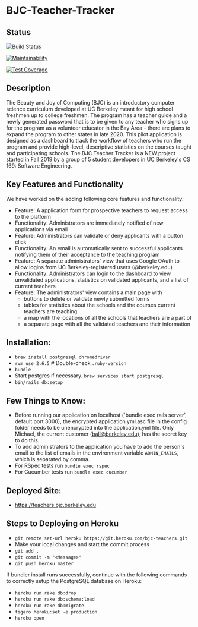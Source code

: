 # BJC-Teacher-Tracker

## Status
[![Build Status](https://travis-ci.com/beautyjoy/BJC-Teacher-Tracker.svg?branch=master)](https://travis-ci.com/beautyjoy/BJC-Teacher-Tracker)

[![Maintainability](https://api.codeclimate.com/v1/badges/ca4948c3dbe825709c3e/maintainability)](https://codeclimate.com/github/beautyjoy/BJC-Teacher-Tracker/maintainability)

[![Test Coverage](https://api.codeclimate.com/v1/badges/ca4948c3dbe825709c3e/test_coverage)](https://codeclimate.com/github/beautyjoy/BJC-Teacher-Tracker/test_coverage)

## Description

The Beauty and Joy of Computing (BJC) is an introductory computer science curriculum developed at UC Berkeley meant for high school freshmen up to college freshmen. The program has a teacher guide and a newly generated password that is to be given to any teacher who signs up for the program as a volunteer educator in the Bay Area - there are plans to expand the program to other states in late 2020. This pilot application is designed as a dashboard to track the workflow of teachers who run the program and provide high-level, descriptive statistics on the courses taught and participating schools. The BJC Teacher Tracker is a NEW project started in Fall 2019 by a group of 5 student developers in UC Berkeley's CS 169: Software Engineering.

## Key Features and Functionality

We have worked on the adding following core features and functionality:

- Feature: A application form for prospective teachers to request access to the platform
- Functionality: Administrators are immediately notified of new applications via email
- Feature: Administrators can validate or deny applicants with a button click
- Functionality: An email is automatically sent to successful applicants notifying them of their acceptance to the teaching program
- Feature: A separate administrators' view that uses Google OAuth to allow logins from UC Berkeley-registered users (@berkeley.edu)
- Functionality: Administrators can login to the dashboard to view unvalidated applications, statistics on validated applicants, and a list of current teachers
- Feature: The administrators' view contains a main page with
  - buttons to delete or validate newly submitted forms
  - tables for statistics about the schools and the courses current teachers are teaching
  - a map with the locations of all the schools that teachers are a part of
  - a separate page with all the validated teachers and their information

## Installation:

* `brew install postgresql chromedriver`
* `rvm use 2.6.5` # Double-check `.ruby-version`
* `bundle`
* Start postgres if necessary. `brew services start postgresql`
* `bin/rails db:setup`

## Few Things to Know:

- Before running our application on localhost (`bundle exec rails server', default port 3000), the encrypted application.yml.asc file in the config folder needs to be unencrypted into the application.yml file. Only Michael, the current customer (ball@berkeley.edu), has the secret key to do this.
- To add administrators to the application you have to add the person's email to the list of emails in the environment variable `ADMIN_EMAILS`, which is separated by comma.
- For RSpec tests run `bundle exec rspec`
- For Cucumber tests run `bundle exec cucumber`

## Deployed Site:

- https://teachers.bjc.berkeley.edu

## Steps to Deploying on Heroku

- `git remote set-url heroku https://git.heroku.com/bjc-teachers.git`
- Make your local changes and start the commit process
- `git add .`
- `git commit -m "<Message>"`
- `git push heroku master`

If bundler install runs successfully, continue with the following commands to correctly setup the PostgreSQL database on Heroku:
- `heroku run rake db:drop`
- `heroku run rake db:schema:load`
- `heroku run rake db:migrate`
- `figaro heroku:set -e production`
- `heroku open`
